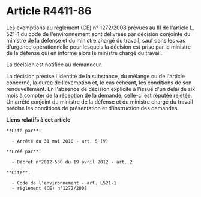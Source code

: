 # Article R4411-86

Les exemptions au règlement (CE) n° 1272/2008 prévues au III de l'article L. 521-1 du code de l'environnement sont délivrées
par décision conjointe du ministre de la défense et du ministre chargé du travail, sauf dans les cas d'urgence opérationnelle
pour lesquels la décision est prise par le ministre de la défense qui en informe alors le ministre chargé du travail. 

La décision est notifiée au demandeur. 

La décision précise l'identité de la substance, du mélange ou de l'article concerné, la durée de l'exemption et, le cas
échéant, les conditions de son renouvellement. En l'absence de décision explicite à l'issue d'un délai de six mois à compter
de la réception de la demande, celle-ci est réputée rejetée. Un arrêté conjoint du ministre de la défense et du ministre
chargé du travail précise les conditions de présentation et d'instruction des demandes.

**Liens relatifs à cet article**

	**Cité par**:

	  - Arrêté du 31 mai 2010 - art. 5 (V)

	**Créé par**:

	  - Décret n°2012-530 du 19 avril 2012 - art. 2

	**Cite**:

	  - Code de l'environnement - art. L521-1
	  - règlement (CE) n°1272/2008
